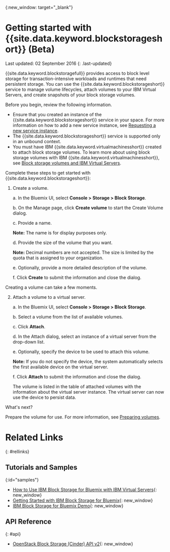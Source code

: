 {:new_window: target="_blank"} 

# Getting started with {{site.data.keyword.blockstorageshort}} (Beta)

Last updated: 02 September 2016
{: .last-updated}

{{site.data.keyword.blockstoragefull}} provides access to block level storage for transaction-intensive workloads and runtimes that need persistent storage. You can use the {{site.data.keyword.blockstorageshort}} service to manage volume lifecycles, attach volumes to your IBM Virtual Servers, and create snapshots of your block storage volumes.

Before you begin, review the following information.

* Ensure that you created an instance of the {{site.data.keyword.blockstorageshort}} service in your space. For more information on how to add a new service instance, see [Requesting a new service instance](../../services/reqnsi.html#req_instance).
* The {{site.data.keyword.blockstorageshort}} service is supported only in an unbound context. 
* You must have IBM {{site.data.keyword.virtualmachinesshort}} created to attach block storage volumes. To learn more about using block storage volumes with IBM {{site.data.keyword.virtualmachinesshort}}, see [Block storage volumes and IBM Virtual Servers](../../virtualmachines/vm_create.html#storage_BS). 

Complete these steps to get started with {{site.data.keyword.blockstorageshort}}:

1. Create a volume.
   
   a. In the Bluemix UI, select **Console > Storage > Block Storage**.

   b. On the Manage page, click **Create volume** to start the Create Volume dialog.

   c.	Provide a name. 
   
      **Note:** The name is for display purposes only.
   
   d. Provide the size of the volume that you want. 
   
      **Note:** Decimal numbers are not accepted. The size is limited by the quota that is assigned to your organization.
   
   e.	Optionally, provide a more detailed description of the volume.
   
   f.	Click **Create** to submit the information and close the dialog.

  Creating a volume can take a few moments.

2. Attach a volume to a virtual server.

   a. In the Bluemix UI, select **Console > Storage > Block Storage**.

   b. Select a volume from the list of available volumes.
   
   c.	Click **Attach**.
   
   d.	In the Attach dialog, select an instance of a virtual server from the drop-down list. 
   
   e.	Optionally, specify the device to be used to attach this volume. 
   
      **Note:** If you do not specify the device, the system automatically selects the first available device on the virtual server.
   
   f.	Click **Attach** to submit the information and close the dialog.
   
   The volume is listed in the table of attached volumes with the information about the virtual server instance. The virtual server can now use the device to persist data. 
 
What's next?

Prepare the volume for use. For more information, see [Preparing volumes](../BlockStorage/blockstorage_preparingvolume.html).

# Related Links
{: #rellinks}

## Tutorials and Samples
{:id="samples"}

* [How to Use IBM Block Storage for Bluemix with IBM Virtual Servers](https://developer.ibm.com/bluemix/2016/02/24/use-block-storage-for-bluemix-with-virtual-servers/){: new_window}
* [Getting Started with IBM Block Storage for Bluemix](https://developer.ibm.com/bluemix/2016/02/15/getting-started-with-block-storage/){: new_window}
* [IBM Block Storage for Bluemix Demo](https://www.youtube.com/watch?v=3gCIHYKU1rE&list=PLzpeuWUENMK2d3L5qCITo2GQEt-7r0oqm&index=45){: new_window}

## API Reference
{: #api}
* [OpenStack Block Storage (Cinder) API v2](http://developer.openstack.org/api-ref-blockstorage-v2.html){: new_window}

